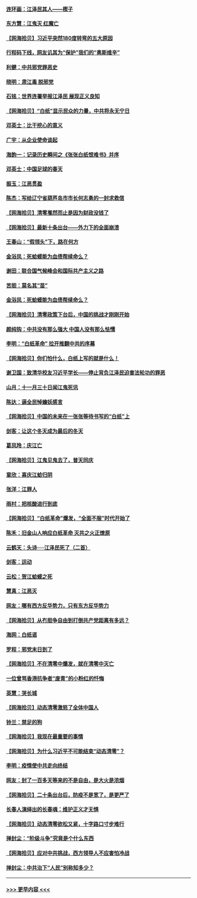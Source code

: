 #### [连环画：江泽民其人——楔子](../pages/nsc993/n13881111.md?t=12141301) 
#### [东方慧：江鬼灭 红魔亡](../pages/nsc993/n13883806.md?t=12141301) 
#### [【网海拾贝】习近平突然180度转弯的五大原因](../pages/nsc993/n13883788.md?t=12141301) 
#### [行程码下线，网友讥其为“保护”我们的“奥斯维辛”](../pages/nsc993/n13883784.md?t=12141301) 
#### [利健：中共邪党罪恶史](../pages/nsc993/n13883618.md?t=12141301) 
#### [晓明：肃江毒 脱邪党](../pages/nsc993/n13883379.md?t=12141301) 
#### [石铭：世界连署举报江泽民 展现正义良知](../pages/nsc993/n13883176.md?t=12141301) 
#### [【网海拾贝】“白纸”显示民众的力量，中共将永无宁日](../pages/nsc993/n13883167.md?t=12141301) 
#### [邓英士：比干挖心的意义](../pages/nsc993/n13883162.md?t=12141301) 
#### [广宇：从企业使命谈起](../pages/nsc993/n13882567.md?t=12141301) 
#### [海韵一：记录历史瞬间之《张张白纸恨难书》并序](../pages/nsc993/n13882495.md?t=12141301) 
#### [邓英士：中国足球的春天](../pages/nsc993/n13882118.md?t=12141301) 
#### [振玉：江恶贯盈](../pages/nsc993/n13882113.md?t=12141301) 
#### [陈杰：写给辽宁省葫芦岛市市长何志勇的一封求救信](../pages/nsc993/n13882076.md?t=12141301) 
#### [【网海拾贝】清零戛然而止是因为财政没钱了](../pages/nsc993/n13882062.md?t=12141301) 
#### [【网海拾贝】最新十条出台——外力下的全面崩溃](../pages/nsc993/n13881583.md?t=12141301) 
#### [王春山：“假领头”下，路在何方](../pages/nsc993/n13881535.md?t=12141301) 
#### [金浴凤：死蛤蟆能为血债帮续命么？](../pages/nsc993/n13881534.md?t=12141301) 
#### [谢田：联合国气候峰会和国际共产主义之路](../pages/nsc993/n13880697.md?t=12141301) 
#### [苦胆：莫名其“苗”](../pages/nsc993/n13880685.md?t=12141301) 
#### [金浴凤：死蛤蟆能为血债帮续命么？](../pages/nsc993/n13880684.md?t=12141301) 
#### [【网海拾贝】清零政策下台后，中国的挑战才刚刚开始](../pages/nsc993/n13880668.md?t=12141301) 
#### [颜纯钩：中共没有那么强大 中国人没有那么怯懦](../pages/nsc993/n13880131.md?t=12141301) 
#### [李明：“白纸革命” 拉开推翻中共的序幕](../pages/nsc993/n13879574.md?t=12141301) 
#### [【网海拾贝】你们怕什么，白纸上写的就是什么！](../pages/nsc993/n13879469.md?t=12141301) 
#### [谢卫国：致清华校友习近平学长——停止背负江泽民迫害法轮功的罪恶](../pages/nsc993/n13879439.md?t=12141301) 
#### [山月：十一月三十日闻江鬼死讯](../pages/nsc993/n13878807.md?t=12141301) 
#### [陈达：逼全民悼蟾妖感言](../pages/nsc993/n13878772.md?t=12141301) 
#### [【网海拾贝】中国的未来在一张张等待书写的“白纸”上](../pages/nsc993/n13878528.md?t=12141301) 
#### [剑客：让这个冬天成为最后的冬天](../pages/nsc993/n13878201.md?t=12141301) 
#### [葛凤玲：庆江亡](../pages/nsc993/n13878200.md?t=12141301) 
#### [【网海拾贝】江鬼见鬼去了，普天同庆](../pages/nsc993/n13878138.md?t=12141301) 
#### [童欣：喜庆江蛤归阴](../pages/nsc993/n13878135.md?t=12141301) 
#### [张洋：江罪人](../pages/nsc993/n13877942.md?t=12141301) 
#### [雨村：把核酸进行到底](../pages/nsc993/n13877930.md?t=12141301) 
#### [【网海拾贝】“白纸革命”爆发，“全面不服”时代开始了](../pages/nsc993/n13877741.md?t=12141301) 
#### [陈禾：旧金山人响应白纸革命 灭共之火正燎原](../pages/nsc993/n13877745.md?t=12141301) 
#### [云鹤天：头诗──江泽民死了（二首）](../pages/nsc993/n13876697.md?t=12141301) 
#### [剑客：运动](../pages/nsc993/n13876695.md?t=12141301) 
#### [云松：贺江蛤蟆之死](../pages/nsc993/n13876639.md?t=12141301) 
#### [慧真：江恶灭](../pages/nsc993/n13876597.md?t=12141301) 
#### [网友：哪有西方反华势力，只有东方反华势力](../pages/nsc993/n13876256.md?t=12141301) 
#### [【网海拾贝】从冇胆争自由到打倒共产党距离有多远？](../pages/nsc993/n13876014.md?t=12141301) 
#### [海网：白纸谣](../pages/nsc993/n13875871.md?t=12141301) 
#### [罗程：邪党末日到了](../pages/nsc993/n13875853.md?t=12141301) 
#### [【网海拾贝】不在清零中爆发，就在清零中灭亡](../pages/nsc993/n13875537.md?t=12141301) 
#### [一位曾骂香港抗争者“废青”的小粉红的忏悔](../pages/nsc993/n13875071.md?t=12141301) 
#### [英慧：哭长城](../pages/nsc993/n13874522.md?t=12141301) 
#### [【网海拾贝】动态清零激怒了全体中国人](../pages/nsc993/n13874505.md?t=12141301) 
#### [铃兰：禁足的狗](../pages/nsc993/n13874311.md?t=12141301) 
#### [【网海拾贝】我现在最重要的事情](../pages/nsc993/n13874026.md?t=12141301) 
#### [【网海拾贝】为什么习近平不可能结束“动态清零”？](../pages/nsc993/n13873811.md?t=12141301) 
#### [李明：疫情使中共走向终结](../pages/nsc993/n13873538.md?t=12141301) 
#### [网友：封了一百多天等来的不是自由，是大火是浓烟](../pages/nsc993/n13873517.md?t=12141301) 
#### [【网海拾贝】二十条出台后，防疫不是宽了，是更严了](../pages/nsc993/n13872948.md?t=12141301) 
#### [长春人演绎出的长春魂：维护正义才无惧](../pages/nsc993/n13871764.md?t=12141301) 
#### [【网海拾贝】动态清零欲松又紧，十字路口寸步难行](../pages/nsc993/n13872220.md?t=12141301) 
#### [掸封尘：“阶级斗争”究竟是个什么东西](../pages/nsc993/n13871387.md?t=12141301) 
#### [【网海拾贝】应对中共挑战，西方领导人不应害怕冷战](../pages/nsc993/n13870990.md?t=12141301) 
#### [掸封尘：中共治下“人民”别称知多少？](../pages/nsc993/n13870121.md?t=12141301) 

----
#### [ >>> 更早内容 <<< ](../indexes/nsc993-earlier.md)
